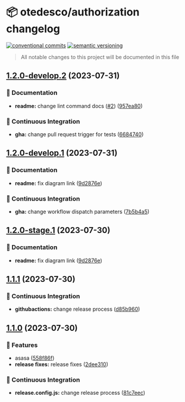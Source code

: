 # 📦 otedesco/authorization changelog

[![conventional commits](https://img.shields.io/badge/conventional%20commits-1.0.0-yellow.svg)](https://conventionalcommits.org)
[![semantic versioning](https://img.shields.io/badge/semantic%20versioning-2.0.0-green.svg)](https://semver.org)

> All notable changes to this project will be documented in this file

## [1.2.0-develop.2](https://github.com/otedesco/authorization/compare/v1.2.0-develop.1...v1.2.0-develop.2) (2023-07-31)


### 📝 Documentation

* **readme:** change lint command docs ([#2](https://github.com/otedesco/authorization/issues/2)) ([957ea80](https://github.com/otedesco/authorization/commit/957ea809ca6a0379b33ca10d7e1b448310ee633f))


### 🔁 Continuous Integration

* **gha:** change pull request trigger for tests ([6684740](https://github.com/otedesco/authorization/commit/6684740af4b1f2319d32176039f2a568233d7199))

## [1.2.0-develop.1](https://github.com/otedesco/authorization/compare/v1.1.1...v1.2.0-develop.1) (2023-07-31)


### 📝 Documentation

* **readme:** fix diagram link ([9d2876e](https://github.com/otedesco/authorization/commit/9d2876e35169f0811e20e774b4bb4f88b840e7b3))


### 🔁 Continuous Integration

* **gha:** change workflow dispatch parameters ([7b5b4a5](https://github.com/otedesco/authorization/commit/7b5b4a51aeb231e876c89e4fcd84400ba8f9a5e7))

## [1.2.0-stage.1](https://github.com/otedesco/authorization/compare/v1.1.1...v1.2.0-stage.1) (2023-07-30)


### 📝 Documentation

* **readme:** fix diagram link ([9d2876e](https://github.com/otedesco/authorization/commit/9d2876e35169f0811e20e774b4bb4f88b840e7b3))

## [1.1.1](https://github.com/otedesco/authorization/compare/v1.1.0...v1.1.1) (2023-07-30)


### 🔁 Continuous Integration

* **githubactions:** change release process ([d85b960](https://github.com/otedesco/authorization/commit/d85b960ebe57cb2e050d997f8585cedd8b0bcbb8))

## [1.1.0](https://github.com/otedesco/authorization/compare/v1.0.0...v1.1.0) (2023-07-30)


### 🍕 Features

* asasa ([558f86f](https://github.com/otedesco/authorization/commit/558f86f7a67487969d362da59363ba1afbd44a67))
* **release fixes:** release fixes ([2dee310](https://github.com/otedesco/authorization/commit/2dee31078bcca50ac0e1cdfe44996110c1f08936))


### 🔁 Continuous Integration

* **release.config.js:** change release process ([81c7eec](https://github.com/otedesco/authorization/commit/81c7eeca97856a375b7fd1b09f795b9c87a0424c))
